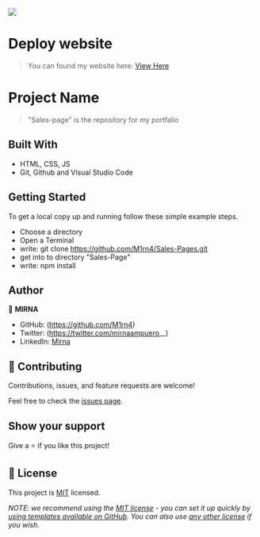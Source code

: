 ![](https://img.shields.io/badge/Microverse-blueviolet)

# Deploy website

> You can found my website here:
 [View Here](https://m1rn4.github.io/Sales-Page/)


# Project Name

> "Sales-page" is the repository for my portfalio 

## Built With

- HTML, CSS, JS
- Git, Github and Visual Studio Code

## Getting Started

To get a local copy up and running follow these simple example steps.

- Choose a directory
- Open a Terminal
- write: git clone https://github.com/M1rn4/Sales-Pages.git
- get into to directory "Sales-Page"
- write: npm install

## Author

👤 **MIRNA**

- GitHub: (https://github.com/M1rn4)
- Twitter: (https://twitter.com/mirnaampuero__)
- LinkedIn: [Mirna](https://www.linkedin.com/in/mirnaampuero/)


## 🤝 Contributing

Contributions, issues, and feature requests are welcome!

Feel free to check the [issues page](https://github.com/M1rn4/Sales-Pages/issues).

## Show your support

Give a ⭐️ if you like this project!

## 📝 License

This project is [MIT](./LICENSE) licensed.

_NOTE: we recommend using the [MIT license](https://choosealicense.com/licenses/mit/) - you can set it up quickly by [using templates available on GitHub](https://docs.github.com/en/communities/setting-up-your-project-for-healthy-contributions/adding-a-license-to-a-repository). You can also use [any other license](https://choosealicense.com/licenses/) if you wish._
